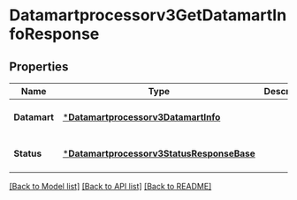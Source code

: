 # Datamartprocessorv3GetDatamartInfoResponse

## Properties
Name | Type | Description | Notes
------------ | ------------- | ------------- | -------------
**Datamart** | [***Datamartprocessorv3DatamartInfo**](datamartprocessorv3DatamartInfo.md) |  | [optional] [default to null]
**Status** | [***Datamartprocessorv3StatusResponseBase**](datamartprocessorv3StatusResponseBase.md) |  | [optional] [default to null]

[[Back to Model list]](../README.md#documentation-for-models) [[Back to API list]](../README.md#documentation-for-api-endpoints) [[Back to README]](../README.md)

